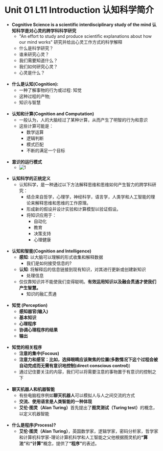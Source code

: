 # Unit 01 L11 Introduction 认知科学简介
- **Cognitive Science is a scientific interdisciplinary study of the mind 认知科学是对心灵的跨学科科学研究**
	- "An effort to study and produce scientific explanations about how our mind works" 研究并给出心灵工作方式的科学解释
	- 什么是科学研究？
	- 谁来研究心灵？
	- 我们需要知道什么？
	- 我们如何研究心灵？
	- 心灵是什么？<br><br/>
- **什么是认知(Cognition):**
	- 一种了解事物的行为或过程: 知觉
	- 这种过程的产物;
	- 知识与智慧<br><br/>
- **认知和计算(Cognition and Computation)**
	- 一般认为，人的大脑经过了某种计算，从而产生了明智的行为和意识
	- 这些计算可能是：
		- 数学运算
		- 逻辑判断
		- 模式匹配
		- 不断的满足一个目标<br><br/>
- **意识的运行模式**
	- ![1](https://s1.ax1x.com/2020/04/11/GbO4mj.png)<br><br/>
- **认知科学的正统定义**
	- 认知科学，是一种通过以下方法解释思维和思维如何产生智力的跨学科研究：
		- 结合来自哲学，心理学，神经科学，语言学，人类学和人工智能的理论来解释思维和思维的工作原理。
		- 形成新的假设并设计实验和计算模型以验证假设。
		- 将知识应用于：
			- 自动化
			- 教育
			- 决策支持
			- 心理健康<br><br/>
- **认知和智能(Cognition and Intelligence)**
	- **感知**: 以大脑可以理解的形式收集和解释数据
		- 我们是如何接受信息的?
	- **认知**: 将解释后的信息链接到现有知识，对其进行更新或创建新知识
		- 处理信息
	- 仅仅靠知识并不能使我们变得聪明。**有效运用知识以及融会贯通才使我们产生智慧。**
		- 知识的融汇贯通<br><br/>
- **知觉 (Perception)**
	- **感知器官(输入)**
	- **基本知识**
	- **心理程序**
	- **协调心理程序的结果**
	- **输出<br><br/>**
- **知觉的相关程序**
	- **注意的集中(Focous)**
	- **注意力和感官：**比如，选择眼睛应该聚焦的位置(多数情况下这个过程会被自动完成而无需**有意识地控制(direct conscious control)**)
	- 通过记住要关注的内容，我们可以将需要注意的事物置于有意识的控制之下
	<br><br/>
- **聊天机器人和机器智能**
	- 有些电脑程序例如<b>聊天机器人</b>可以模拟人与人之间交流的方式
	- **交流、使用语言是人类智能的一种体现**
	- <b>艾伦·图灵（Alan Turing）</b>首先提出了<b>图灵测试（Turing test）</b>的概念，以定义机器智能<br><br/>
- **什么是程序(Process)?**
	- **艾伦·图灵（Alan Turing）**，英国数学家，逻辑学家，密码分析家，哲学家和计算机科学家-理论计算机科学和人工智能之父他根据图灵机的<b>“算法”</b>和<b>“计算”</b>概念，提供了<b>“程序”</b>的表述。








